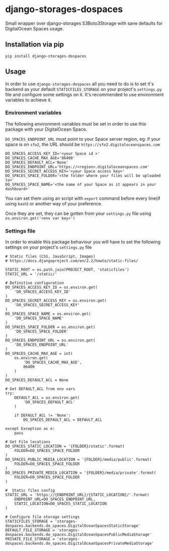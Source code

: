 # django-storages-dospaces
Small wrapper over django-storages S3Boto3Storage with sane defaults for DigitalOcean Spaces usage.


## Installation via pip
```
pip install django-storages-dospaces
```

## Usage
In order to use `django-storages-dospaces` all you need to do is to set it's backend as your default `STATICFILES_STORAGE` on your project's `settings.py` file and configure some settings on it. It's recommended to use environment variables to achieve it.

### Environment variables
The following environment variables must be set in order to use this package with your DigitalOcean Space.

`DO_SPACES_ENDPOINT_URL` must point to your Space server region, eg: if your space is on `sfo2`, the URL should be `https://sfo2.digitaloceanspaces.com`

```
DO_SPACES_ACCESS_KEY_ID='<your Space id >'
DO_SPACES_CACHE_MAX_AGE='86400'
DO_SPACES_DEFAULT_ACL='None'
DO_SPACES_ENDPOINT_URL='https://<region>.digitaloceanspaces.com'
DO_SPACES_SECRET_ACCESS_KEY='<your Space access key>'
DO_SPACES_SPACE_FOLDER='<the folder where your files will be uploaded to>'
DO_SPACES_SPACE_NAME='<the name of your Space as it appears in your dashboard>'
```

You can set them using an script with `export` command before every line(if using `bash`) or another way of your preference.

Once they are set, they can be gotten from your `settings.py` file using `os.environ.get('<env var key>')`

### Settings file
In order to enable this package behaviour you will have to set the following settings on your project's `settings.py` file

```
# Static files (CSS, JavaScript, Images)
# https://docs.djangoproject.com/en/2.2/howto/static-files/

STATIC_ROOT = os.path.join(PROJECT_ROOT, 'staticfiles')
STATIC_URL = '/static/'

# Definitive configuration
DO_SPACES_ACCESS_KEY_ID = os.environ.get(
    'DO_SPACES_ACCESS_KEY_ID'
)
DO_SPACES_SECRET_ACCESS_KEY = os.environ.get(
    'DO_SPACES_SECRET_ACCESS_KEY'
)
DO_SPACES_SPACE_NAME = os.environ.get(
    'DO_SPACES_SPACE_NAME'
)
DO_SPACES_SPACE_FOLDER = os.environ.get(
    'DO_SPACES_SPACE_FOLDER'
)
DO_SPACES_ENDPOINT_URL = os.environ.get(
    'DO_SPACES_ENDPOINT_URL'
)
DO_SPACES_CACHE_MAX_AGE = int(
    os.environ.get(
        'DO_SPACES_CACHE_MAX_AGE',
        86400
    )
)
DO_SPACES_DEFAULT_ACL = None

# Get DEFAULT_ACL from env vars
try:
    DEFAULT_ACL = os.environ.get(
        'DO_SPACES_DEFAULT_ACL'
    )

    if DEFAULT_ACL != 'None':
        DO_SPACES_DEFAULT_ACL = DEFAULT_ACL

except Exception as e:
    pass

# Set File locations
DO_SPACES_STATIC_LOCATION = '{FOLDER}/static'.format(
    FOLDER=DO_SPACES_SPACE_FOLDER
)
DO_SPACES_PUBLIC_MEDIA_LOCATION = '{FOLDER}/media/public'.format(
    FOLDER=DO_SPACES_SPACE_FOLDER
)
DO_SPACES_PRIVATE_MEDIA_LOCATION = '{FOLDER}/media/private'.format(
    FOLDER=DO_SPACES_SPACE_FOLDER
)

#  Static files config
STATIC_URL = 'https://{ENDPOINT_URL}/{STATIC_LOCATION}/'.format(
    ENDPOINT_URL=DO_SPACES_ENDPOINT_URL,
    STATIC_LOCATION=DO_SPACES_STATIC_LOCATION
)

# Configure file storage settings
STATICFILES_STORAGE = 'storages-dospaces.backends.do_spaces.DigitalOceanSpacesStaticStorage'
DEFAULT_FILE_STORAGE = 'storages-dospaces.backends.do_spaces.DigitalOceanSpacesPublicMediaStorage'
PRIVATE_FILE_STORAGE = 'storages-dospaces.backends.do_spaces.DigitalOceanSpacesPrivateMediaStorage'

```
